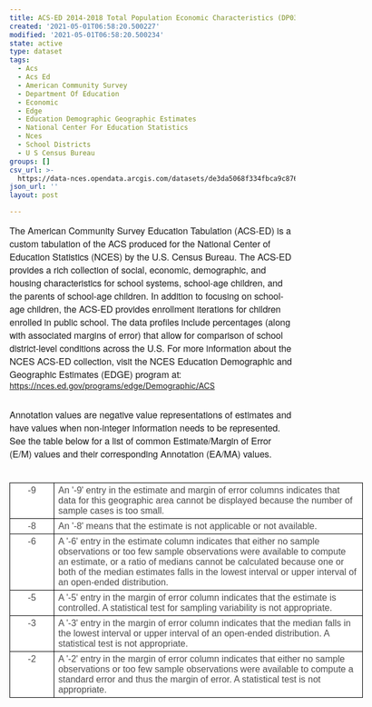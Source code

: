 ```yaml
---
title: ACS-ED 2014-2018 Total Population Economic Characteristics (DP03)
created: '2021-05-01T06:58:20.500227'
modified: '2021-05-01T06:58:20.500234'
state: active
type: dataset
tags:
  - Acs
  - Acs Ed
  - American Community Survey
  - Department Of Education
  - Economic
  - Edge
  - Education Demographic Geographic Estimates
  - National Center For Education Statistics
  - Nces
  - School Districts
  - U S Census Bureau
groups: []
csv_url: >-
  https://data-nces.opendata.arcgis.com/datasets/de3da5068f334fbca9c876786062b6ef_9.csv?outSR=%7B%22latestWkid%22%3A3857%2C%22wkid%22%3A102100%7D
json_url: ''
layout: post

---
```

<span style='font-family:&quot;Avenir Next W01&quot;, &quot;Avenir Next W00&quot;, &quot;Avenir Next&quot;, Avenir, &quot;Helvetica Neue&quot;, sans-serif; font-size:16px;'>The American Community Survey Education Tabulation (ACS-ED) is a custom tabulation of the ACS produced for the National Center of Education Statistics (NCES) by the U.S. Census Bureau. The ACS-ED provides a rich collection of social, economic, demographic, and housing characteristics for school systems, school-age children, and the parents of school-age children. In addition to focusing on school-age children, the ACS-ED provides enrollment iterations for children enrolled in public school. The data profiles include percentages (along with associated margins of error) that allow for comparison of school district-level conditions across the U.S. For more information about the NCES ACS-ED collection, visit the NCES Education Demographic and Geographic Estimates (EDGE) program at: </span><a href='https://nces.ed.gov/programs/edge/Demographic/ACS' rel='nofollow ugc' style='color:rgb(0, 121, 193); text-decoration-line:none; font-family:&quot;Avenir Next W01&quot;, &quot;Avenir Next W00&quot;, &quot;Avenir Next&quot;, Avenir, &quot;Helvetica Neue&quot;, sans-serif; font-size:16px;' target='_blank'>https://nces.ed.gov/programs/edge/Demographic/ACS</a><div><br /></div><div><div style='font-family:&quot;Avenir Next W01&quot;, &quot;Avenir Next W00&quot;, &quot;Avenir Next&quot;, Avenir, &quot;Helvetica Neue&quot;, sans-serif; font-size:16px;'>Annotation values are negative value representations of estimates and have values when non-integer information needs to be represented. See the table below for a list of common Estimate/Margin of Error (E/M) values and their corresponding Annotation (EA/MA) values.</div><div style='font-family:&quot;Avenir Next W01&quot;, &quot;Avenir Next W00&quot;, &quot;Avenir Next&quot;, Avenir, &quot;Helvetica Neue&quot;, sans-serif; font-size:16px;'><br /></div></div><div style='font-family:&quot;Avenir Next W01&quot;, &quot;Avenir Next W00&quot;, &quot;Avenir Next&quot;, Avenir, &quot;Helvetica Neue&quot;, sans-serif; font-size:16px;'><table border='0' cellpadding='0' cellspacing='0' style='width:467.5pt;background:white;border-collapse:collapse;mso-yfti-tbllook:
 1184;mso-padding-alt:0in 0in 0in 0in' width='623'>
 <tbody><tr style='mso-yfti-irow:0;mso-yfti-firstrow:yes'>
  <td style='width:49.25pt;border:solid windowtext 1.0pt;
  padding:0in 5.4pt 0in 5.4pt' valign='top' width='66'>
  <p align='center' style='margin-top:3.0pt;margin-right:0in;
  margin-bottom:3.0pt;margin-left:0in;text-align:center;line-height:normal'><span style='font-family:&quot;Helvetica&quot;,sans-serif;color:#4C4C4C;background:white'>-9</span></p>
  </td>
  <td style='width:418.25pt;border:solid windowtext 1.0pt;
  border-left:none;padding:0in 5.4pt 0in 5.4pt' valign='top' width='558'>
  <p style='margin-top:3.0pt;margin-right:0in;margin-bottom:
  3.0pt;margin-left:0in;line-height:normal'><span style='font-family:&quot;Helvetica&quot;,sans-serif;
  color:#4C4C4C;background:white'>An '-9' entry in the estimate and margin of
  error columns indicates that data for this geographic area cannot be
  displayed because the number of sample cases is too small.</span></p>
  </td>
 </tr>
 <tr style='mso-yfti-irow:1'>
  <td style='width:49.25pt;border:solid windowtext 1.0pt;
  border-top:none;padding:0in 5.4pt 0in 5.4pt' valign='top' width='66'>
  <p align='center' style='margin-top:3.0pt;margin-right:0in;
  margin-bottom:3.0pt;margin-left:0in;text-align:center;line-height:normal'><span style='font-family:&quot;Helvetica&quot;,sans-serif;color:#4C4C4C;background:white'>-8</span></p>
  </td>
  <td style='width:418.25pt;border-top:none;border-left:
  none;border-bottom:solid windowtext 1.0pt;border-right:solid windowtext 1.0pt;
  padding:0in 5.4pt 0in 5.4pt' valign='top' width='558'>
  <p style='margin-top:3.0pt;margin-right:0in;margin-bottom:
  3.0pt;margin-left:0in;line-height:normal'><span style='font-family:&quot;Helvetica&quot;,sans-serif;
  color:#4C4C4C;background:white'>An '-8' means that the estimate is not
  applicable or not available.</span></p>
  </td>
 </tr>
 <tr style='mso-yfti-irow:2'>
  <td style='width:49.25pt;border:solid windowtext 1.0pt;
  border-top:none;padding:0in 5.4pt 0in 5.4pt' valign='top' width='66'>
  <p align='center' style='margin-top:3.0pt;margin-right:0in;
  margin-bottom:3.0pt;margin-left:0in;text-align:center;line-height:normal'><span style='font-family:&quot;Helvetica&quot;,sans-serif;color:#4C4C4C;background:white'>-6</span></p>
  </td>
  <td style='width:418.25pt;border-top:none;border-left:
  none;border-bottom:solid windowtext 1.0pt;border-right:solid windowtext 1.0pt;
  padding:0in 5.4pt 0in 5.4pt' valign='top' width='558'>
  <p style='margin-top:3.0pt;margin-right:0in;margin-bottom:
  3.0pt;margin-left:0in;line-height:normal'><span style='font-family:&quot;Helvetica&quot;,sans-serif;
  color:#4C4C4C;background:white'>A '-6' entry in the estimate column indicates
  that either no sample observations or too few sample observations were
  available to compute an   estimate, or a ratio of medians cannot be
  calculated because one or both of the median estimates falls in the lowest
  interval or upper interval of an open-ended distribution.</span></p>
  </td>
 </tr>
 <tr style='mso-yfti-irow:3'>
  <td style='width:49.25pt;border:solid windowtext 1.0pt;
  border-top:none;padding:0in 5.4pt 0in 5.4pt' valign='top' width='66'>
  <p align='center' style='margin-top:3.0pt;margin-right:0in;
  margin-bottom:3.0pt;margin-left:0in;text-align:center;line-height:normal'><span style='font-family:&quot;Helvetica&quot;,sans-serif;color:#4C4C4C;background:white'>-5</span></p>
  </td>
  <td style='width:418.25pt;border-top:none;border-left:
  none;border-bottom:solid windowtext 1.0pt;border-right:solid windowtext 1.0pt;
  padding:0in 5.4pt 0in 5.4pt' valign='top' width='558'>
  <p style='margin-top:3.0pt;margin-right:0in;margin-bottom:
  3.0pt;margin-left:0in;line-height:normal'><span style='font-family:&quot;Helvetica&quot;,sans-serif;
  color:#4C4C4C;background:white'>A '-5' entry in the margin of error column
  indicates that the estimate is controlled. A statistical test for sampling
  variability is not appropriate.</span></p>
  </td>
 </tr>
 <tr style='mso-yfti-irow:4'>
  <td style='width:49.25pt;border:solid windowtext 1.0pt;
  border-top:none;padding:0in 5.4pt 0in 5.4pt' valign='top' width='66'>
  <p align='center' style='margin-top:3.0pt;margin-right:0in;
  margin-bottom:3.0pt;margin-left:0in;text-align:center;line-height:normal'><span style='font-family:&quot;Helvetica&quot;,sans-serif;color:#4C4C4C;background:white'>-3</span></p>
  </td>
  <td style='width:418.25pt;border-top:none;border-left:
  none;border-bottom:solid windowtext 1.0pt;border-right:solid windowtext 1.0pt;
  padding:0in 5.4pt 0in 5.4pt' valign='top' width='558'>
  <p style='margin-top:3.0pt;margin-right:0in;margin-bottom:
  3.0pt;margin-left:0in;line-height:normal'><span style='font-family:&quot;Helvetica&quot;,sans-serif;
  color:#4C4C4C;background:white'>A '-3' entry in the margin of error column indicates
  that the median falls in the lowest interval or upper interval of an
  open-ended distribution. A statistical test is not appropriate.</span></p>
  </td>
 </tr>
 <tr style='mso-yfti-irow:5;mso-yfti-lastrow:yes'>
  <td style='width:49.25pt;border:solid windowtext 1.0pt;
  border-top:none;padding:0in 5.4pt 0in 5.4pt' valign='top' width='66'>
  <p align='center' style='margin-top:3.0pt;margin-right:0in;
  margin-bottom:3.0pt;margin-left:0in;text-align:center;line-height:normal'><span style='font-family:&quot;Helvetica&quot;,sans-serif;color:#4C4C4C;background:white'>-2</span></p>
  </td>
  <td style='width:418.25pt;border-top:none;border-left:
  none;border-bottom:solid windowtext 1.0pt;border-right:solid windowtext 1.0pt;
  padding:0in 5.4pt 0in 5.4pt' valign='top' width='558'>
  <p style='margin-top:3.0pt;margin-right:0in;margin-bottom:
  3.0pt;margin-left:0in;line-height:normal'><span style='font-family:&quot;Helvetica&quot;,sans-serif;
  color:#4C4C4C;background:white'>A '-2' entry in the margin of error column
  indicates that either no sample observations or too few sample observations
  were available to compute a standard error and thus the margin of error. A
  statistical test is not appropriate.</span></p>
  </td>
 </tr>
</tbody></table><br /></div>
